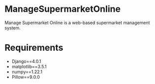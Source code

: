 # ManageSupermarketOnline
Manage Supermarket Online is a web-based supermarket management system.

# Requirements

* Django==4.0.1
* matplotlib==3.5.1
* numpy==1.22.1
* Pillow==9.0.0
